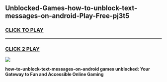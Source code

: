 
## Unblocked-Games-how-to-unblock-text-messages-on-android-Play-Free-pj3t5
<h3>
<a href="https://premium76.site?title=how-to-unblock-text-messages-on-android&ref=18A1">CLICK TO PLAY</a></h3>
<hr>

<h3>
<a href="https://premium76.site?title=how-to-unblock-text-messages-on-android&ref=18A1">CLICK 2 PLAY</a>
  
</h3>

<a href="https://premium76.site?title=how-to-unblock-text-messages-on-android&ref=18A1"><img src="https://clearcache.store/games.png"></a>


**how-to-unblock-text-messages-on-android games unblocked: Your Gateway to Fun and Accessible Online Gaming**
